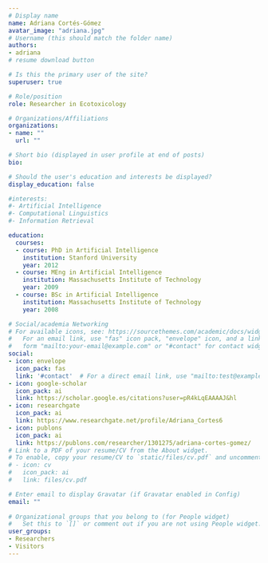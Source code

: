 ```yaml
---
# Display name
name: Adriana Cortés-Gómez
avatar_image: "adriana.jpg"
# Username (this should match the folder name)
authors:
- adriana
# resume download button

# Is this the primary user of the site?
superuser: true

# Role/position
role: Researcher in Ecotoxicology

# Organizations/Affiliations
organizations:
- name: ""
  url: ""

# Short bio (displayed in user profile at end of posts)
bio: 

# Should the user's education and interests be displayed?
display_education: false

#interests:
#- Artificial Intelligence
#- Computational Linguistics
#- Information Retrieval

education:
  courses:
  - course: PhD in Artificial Intelligence
    institution: Stanford University
    year: 2012
  - course: MEng in Artificial Intelligence
    institution: Massachusetts Institute of Technology
    year: 2009
  - course: BSc in Artificial Intelligence
    institution: Massachusetts Institute of Technology
    year: 2008

# Social/academia Networking
# For available icons, see: https://sourcethemes.com/academic/docs/widgets/#icons
#   For an email link, use "fas" icon pack, "envelope" icon, and a link in the
#   form "mailto:your-email@example.com" or "#contact" for contact widget.
social:
- icon: envelope
  icon_pack: fas
  link: '#contact'  # For a direct email link, use "mailto:test@example.org".
- icon: google-scholar
  icon_pack: ai
  link: https://scholar.google.es/citations?user=pR4kLqEAAAAJ&hl
- icon: researchgate
  icon_pack: ai
  link: https://www.researchgate.net/profile/Adriana_Cortes6
- icon: publons
  icon_pack: ai
  link: https://publons.com/researcher/1301275/adriana-cortes-gomez/
# Link to a PDF of your resume/CV from the About widget.
# To enable, copy your resume/CV to `static/files/cv.pdf` and uncomment the lines below.  
# - icon: cv
#   icon_pack: ai
#   link: files/cv.pdf

# Enter email to display Gravatar (if Gravatar enabled in Config)
email: ""
  
# Organizational groups that you belong to (for People widget)
#   Set this to `[]` or comment out if you are not using People widget.  
user_groups:
- Researchers
- Visitors
---
```

